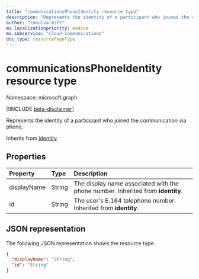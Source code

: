 ```yaml
--- 
title: "communicationsPhoneIdentity resource type"
description: "Represents the identity of a participant who joined the communication via phone."
author: "rahulva-msft"
ms.localizationpriority: medium
ms.subservice: "cloud-communications"
doc_type: resourcePageType
---
```


# communicationsPhoneIdentity resource type

Namespace: microsoft.graph

[!INCLUDE [beta-disclaimer](../../includes/beta-disclaimer.md)]

Represents the identity of a participant who joined the communication via phone.

Inherits from [identity](identity.md).

## Properties

| Property                       | Type                        | Description    |
| :----------------------------- | :---------------------------| :--------------|
| displayName | String | The display name associated with the phone number. Inherited from **identity**. |
| id | String | The user's E.164 telephone number. Inherited from **identity**. |

## JSON representation

The following JSON representation shows the resource type.

<!-- {
  "blockType": "resource",
  "@odata.type": "microsoft.graph.communicationsPhoneIdentity",
  "optionalProperties": [
    "displayName"
  ],
} -->
```json
{
  "displayName": "String",
  "id": "String"
}
```

